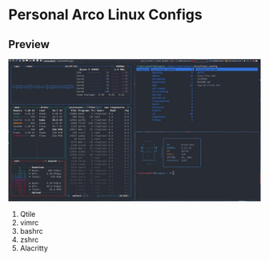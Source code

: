# Personal Arco Linux Configs

## Preview

![Qtile](https://github.com/Rizqirazkafi/dotfiles/blob/main/images/qtile-preview.jpg)

1. Qtile
2. vimrc
3. bashrc
4. zshrc
5. Alacritty
